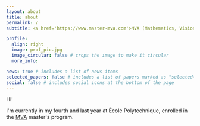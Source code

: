 ```yaml
---
layout: about
title: about
permalink: /
subtitle: <a href='https://www.master-mva.com'>MVA (Mathematics, Vision, Learning) </a> | École Polytechnique (X21)

profile:
  align: right
  image: prof_pic.jpg
  image_circular: false # crops the image to make it circular
  more_info:

news: true # includes a list of news items
selected_papers: false # includes a list of papers marked as "selected={true}"
social: false # includes social icons at the bottom of the page
---
```

Hi!

I'm currently in my fourth and last year at École Polytechnique, enrolled in the [MVA](https://www.master-mva.com) master's program. 

